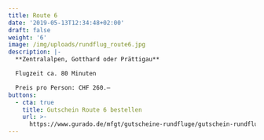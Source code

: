 ```yaml
---
title: Route 6
date: '2019-05-13T12:34:48+02:00'
draft: false
weight: '6'
image: /img/uploads/rundflug_route6.jpg
description: |-
  **Zentralalpen, Gotthard oder Prättigau**

  Flugzeit ca. 80 Minuten

  Preis pro Person: CHF 260.–
buttons:
  - cta: true
    title: Gutschein Route 6 bestellen
    url: >-
      https://www.gurado.de/mfgt/gutscheine-rundfluge/gutschein-rundflug-route-6.html
---
```


